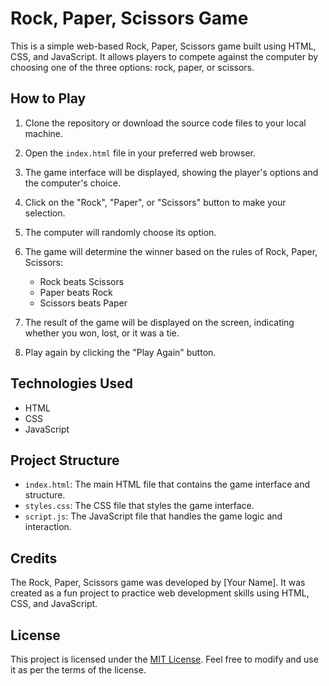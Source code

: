 # Rock, Paper, Scissors Game

This is a simple web-based Rock, Paper, Scissors game built using HTML, CSS, and JavaScript. It allows players to compete against the computer by choosing one of the three options: rock, paper, or scissors.

## How to Play

1. Clone the repository or download the source code files to your local machine.

2. Open the `index.html` file in your preferred web browser.

3. The game interface will be displayed, showing the player's options and the computer's choice.

4. Click on the "Rock", "Paper", or "Scissors" button to make your selection.

5. The computer will randomly choose its option.

6. The game will determine the winner based on the rules of Rock, Paper, Scissors:

   - Rock beats Scissors
   - Paper beats Rock
   - Scissors beats Paper

7. The result of the game will be displayed on the screen, indicating whether you won, lost, or it was a tie.

8. Play again by clicking the "Play Again" button.

## Technologies Used

- HTML
- CSS
- JavaScript

## Project Structure

- `index.html`: The main HTML file that contains the game interface and structure.
- `styles.css`: The CSS file that styles the game interface.
- `script.js`: The JavaScript file that handles the game logic and interaction.

## Credits

The Rock, Paper, Scissors game was developed by [Your Name]. It was created as a fun project to practice web development skills using HTML, CSS, and JavaScript.

## License

This project is licensed under the [MIT License](LICENSE). Feel free to modify and use it as per the terms of the license.
